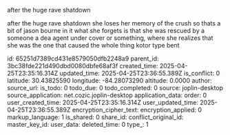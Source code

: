 after the huge rave shatdown

after the huge rave shatdown 
she loses her memory of the crush
so thats a bit of jason bourne in it
what she forgets is that she was rescued by a someone a dea agent under cover or something, where she realizes that she was the one that caused the whole thing kotor type bent

id: 65251d7389cd431e8579050dfb2248a9
parent_id: 3bc38fde221d490dbd0080dbfe68af3f
created_time: 2025-04-25T23:35:16.314Z
updated_time: 2025-04-25T23:36:55.389Z
is_conflict: 0
latitude: 30.43825590
longitude: -84.28073290
altitude: 0.0000
author: 
source_url: 
is_todo: 0
todo_due: 0
todo_completed: 0
source: joplin-desktop
source_application: net.cozic.joplin-desktop
application_data: 
order: 0
user_created_time: 2025-04-25T23:35:16.314Z
user_updated_time: 2025-04-25T23:36:55.389Z
encryption_cipher_text: 
encryption_applied: 0
markup_language: 1
is_shared: 0
share_id: 
conflict_original_id: 
master_key_id: 
user_data: 
deleted_time: 0
type_: 1
